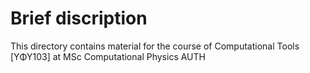 # Brief discription

This directory contains material for the course of Computational Tools [ΥΦΥ103] at MSc Computational Physics AUTH
